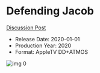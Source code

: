 # Defending Jacob

[Discussion Post](https://www.avsforum.com/threads/bass-eq-for-filtered-movies.2995212/post-59557270)

* Release Date: 2020-01-01
* Production Year: 2020
* Format: AppleTV DD+ATMOS

![img 0](https://i.imgur.com/ZoW4y23.jpg)

